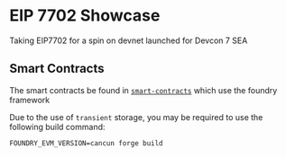 # EIP 7702 Showcase

Taking EIP7702 for a spin on devnet launched for Devcon 7 SEA

## Smart Contracts
The smart contracts be found in [`smart-contracts`](./smart-contracts/) which use the foundry framework

Due to the use of `transient` storage, you may be required to use the following build command:
```
FOUNDRY_EVM_VERSION=cancun forge build
```